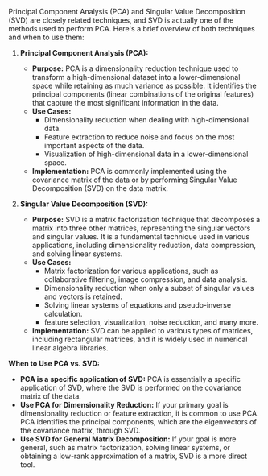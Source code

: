 Principal Component Analysis (PCA) and Singular Value Decomposition (SVD) are closely related techniques, and SVD is actually one of the methods used to perform PCA. Here's a brief overview of both techniques and when to use them:

1. **Principal Component Analysis (PCA):**
   - **Purpose:** PCA is a dimensionality reduction technique used to transform a high-dimensional dataset into a lower-dimensional space while retaining as much variance as possible. It identifies the principal components (linear combinations of the original features) that capture the most significant information in the data.
   - **Use Cases:**
     - Dimensionality reduction when dealing with high-dimensional data.
     - Feature extraction to reduce noise and focus on the most important aspects of the data.
     - Visualization of high-dimensional data in a lower-dimensional space.
   - **Implementation:** PCA is commonly implemented using the covariance matrix of the data or by performing Singular Value Decomposition (SVD) on the data matrix.

2. **Singular Value Decomposition (SVD):**
   - **Purpose:** SVD is a matrix factorization technique that decomposes a matrix into three other matrices, representing the singular vectors and singular values. It is a fundamental technique used in various applications, including dimensionality reduction, data compression, and solving linear systems.
   - **Use Cases:**
     - Matrix factorization for various applications, such as collaborative filtering, image compression, and data analysis.
     - Dimensionality reduction when only a subset of singular values and vectors is retained.
     - Solving linear systems of equations and pseudo-inverse calculation.
     - feature selection, visualization, noise reduction, and many more.
   - **Implementation:** SVD can be applied to various types of matrices, including rectangular matrices, and it is widely used in numerical linear algebra libraries.

**When to Use PCA vs. SVD:**
   - **PCA is a specific application of SVD:** PCA is essentially a specific application of SVD, where the SVD is performed on the covariance matrix of the data.
   - **Use PCA for Dimensionality Reduction:** If your primary goal is dimensionality reduction or feature extraction, it is common to use PCA. PCA identifies the principal components, which are the eigenvectors of the covariance matrix, through SVD.
   - **Use SVD for General Matrix Decomposition:** If your goal is more general, such as matrix factorization, solving linear systems, or obtaining a low-rank approximation of a matrix, SVD is a more direct tool.
